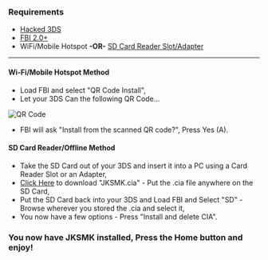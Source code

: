 ### Requirements
- [Hacked 3DS](https://www.reddit.com/r/3dshacks/comments/3ztqqv/all_you_need_to_know_by_popular_demand)
- [FBI 2.0+](https://gbatemp.net/threads/release-fbi-open-source-cia-installer.386433)
- WiFi/Mobile Hotspot **-OR-** [SD Card Reader Slot/Adapter](http://www.ehow.com/how_8404707_check-pc-sd-slot.html)

---

#### Wi-Fi/Mobile Hotspot Method
- Load FBI and select "QR Code Install",
- Let your 3DS Can the following QR Code...

![QR Code](http://www.qr-code-generator.com/phpqrcode/getCode.php?cht=qr&chl=http%3A%2F%2Fwww.homebrewhub.xyz%2Flatest%2Fcia%2FShinyMK%2FJKSMK&chs=180x180&choe=UTF-8&chld=L|0)

- FBI will ask "Install from the scanned QR code?", Press Yes (A).

#### SD Card Reader/Offline Method
- Take the SD Card out of your 3DS and insert it into a PC using a Card Reader Slot or an Adapter,
- [Click Here](https://github.com/ImReallyShiny/JKSMK/releases/download/1.14/JKSMK.cia) to download "JKSMK.cia" - Put the .cia file anywhere on the SD Card,
- Put the SD Card back into your 3DS and Load FBI and Select "SD" - Browse wherever you stored the .cia and select it,
- You now have a few options - Press "Install and delete CIA".

### You now have JKSMK installed, Press the Home button and enjoy!